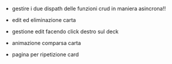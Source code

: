 * gestire i due dispath delle funzioni crud in maniera asincrona!!

* edit ed eliminazione carta

* gestione edit facendo click destro sul deck

* animazione comparsa carta

* pagina per ripetizione card 